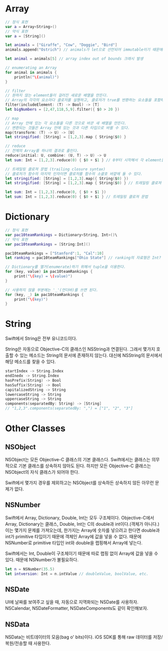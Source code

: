 

# Array

```swift
// 정식 표현
var a = Array<String>()
// 약식 표현
var a = [String]()

let animals = ["Giraffe", "Cow", "Doggie", "Bird"]
animals.append("Ostrich") // animals가 let으로 선언되어 immutable이기 때문에 컴파일되지 않는다. (var로 선언시 컴파일된다.)

let animal = animals[5] // array index out of bounds 크래시 발생

// enumerating an Array
for animal in animals {
    println("\(animal)")
}
```


```swift
// filter
// 원하지 않는 element들이 걸러진 새로운 배열을 만든다.
// Array의 각각의 요소마다 클로저를 실행하고, 클로저가 true를 반환하는 요소들을 포함해 나간다.
filter(includeElement: (T) -> Bool) -> [T]
let bigNumbers = [2,47,118,5,9].filter({ $0 > 20 })

// map
// Array 안에 있는 각 요소들을 다른 것으로 바꾼 새 배열을 만든다.
// 변환되는 것들은 Array 안에 있는 것과 다른 타입으로 바뀔 수 있다.
map(transform: (T) -> U) -> [U]
let stringified: [String] = [1,2,3].map { String($0) }

// reduce
// 전체의 Array를 하나의 결과로 줄인다.
reduce(initial: U, combine: (U, T) -> U) -> U
let sum: Int = [1,2,3].reduce(0) { $0 + $1 } // 0부터 시작해서 각 element들을 더한다.
```

```swift
// 트레일링 클로져 문법 (trailing closure syntax)
// 클로저가 함수의 마지막 인자이면 클로저를 함수의 소괄호 바깥에 둘 수 있다.
let stringified: [String] = [1,2,3].map({ String($0) })
let stringified: [String] = [1,2,3].map { String($0) } // 트레일링 클로져 문법

let sum: Int = [1,2,3].reduce(0, { $0 + $1 })
let sum: Int = [1,2,3].reduce(0) { $0 + $1 } // 트레일링 클로져 문법
```


# Dictionary

```swift
// 정식 표현
var pac10teamRankings = Dictionary<String, Int>()\
// 약식 표현
var pac10teamRankings = [String:Int]()

pac10teamRankings = ["Stanford":1, "Cal":10]
let ranking = pac10teamRankings["Ohio State"] // ranking의 자료형은 Int? 이다. (값은 nil)

// Dictionary를 열거(enumerate)하기 위해서 tuple을 이용한다.
for (key, value) in pac10teamRankings {
    print("\(key) = \(value)")
}

// 사용하지 않을 부분에는 '_'(언더바)를 쓰면 된다.
for (key, _) in pac10teamRankings {
    print("\(key)")
}
```


# String

Swift에서 String은 전부 유니코드이다.

String은 자동으로 Objective-C의 클래스인 NSString과 연결된다. 그래서 몇가지 호출할 수 있는 메소드는 String의 문서에 존재하지 않는다. 대신에 NSString의 문서에서 해당 메소드를 찾을 수 있다.

```swift
startIndex -> String.Index
endInedx -> String.Index
hasPrefix(String) -> Bool
hasSuffix(String) -> Bool
capitalizedString -> String
lowercaseString -> String
uppercaseString -> String
components(separatedBy: String) -> [String]
// "1,2,3".components(separatedBy: ",") = ["1", "2", "3"]
```



# Other Classes

## NSObject

NSObject는 모든 Objective-C 클래스의 기본 클래스다.
Swift에서는 클래스는 의무적으로 기본 클래스를 상속하지 않아도 된다. 하지만 모든 Objective-C 클래스는 NSObject의 자식 클래스가 되어야 한다.

Swift에서 몇가지 경우를 제외하고는 NSObject를 상속하든 상속하지 않든 아무런 문제가 없다.

## NSNumber

Swift에서 Array, Dictionary, Double, Int는 모두 구조체이다.
Objective-C에서 Array, Dictionary는 클래스, Double, Int는 C의 double과 int이다.(객체가 아니다.) 이는 몇가지 문제를 가져오는데, 한가지는 Array에 숫자를 넣으려고 한다면 double과 int가 primitive 타입이기 때문에 객체인 Array에 값을 넣을 수 없다.
때문에 NSNumber로 primitive 타입인 int와 double을 랩핑해서 Array에 넣는다.

Swift에서는 Int, Double이 구조체이기 때문에 따로 랩핑 없이 Array에 값을 넣을 수 있다. 때문에 NSNumber가 불필요하다.

```swift
let n = NSNumber(35.5)
let intversion: Int = n.intValue // doubleValue, boolValue, etc.
```


## NSDate

UI에 날짜를 보여주고 싶을 때, 자동으로 지역화되는 NSDate를 사용하자.
NSCalendar, NSDateFormatter, NSDateComponents도 같이 확인해보자.

## NSData

NSData는 비트데이터의 모음(bag o' bits)이다.
iOS SDK를 통해 raw 데이터를 저장/복원/전송할 때 사용한다.
